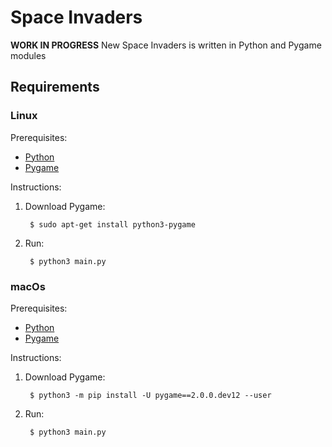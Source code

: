 # Space Invaders

**WORK IN PROGRESS**
New Space Invaders is written in Python and Pygame modules

## Requirements

### Linux

Prerequisites:

* [Python][Python-download]
* [Pygame][Pygame-download-linux]

Instructions:

1. Download Pygame:

        $ sudo apt-get install python3-pygame

1. Run:

        $ python3 main.py

### macOs

Prerequisites:

* [Python][Python-download]
* [Pygame][Pygame-download-macOs]

Instructions:

1. Download Pygame:

        $ python3 -m pip install -U pygame==2.0.0.dev12 --user

1. Run:

        $ python3 main.py

[Pygame-download-linux]: https://www.pygame.org/wiki/GettingStarted#Unix%20Binary%20Packages
[Pygame-download-macOs]: https://www.pygame.org/wiki/GettingStarted#Mac%20installation
[Python-download]: https://www.python.org/downloads/
